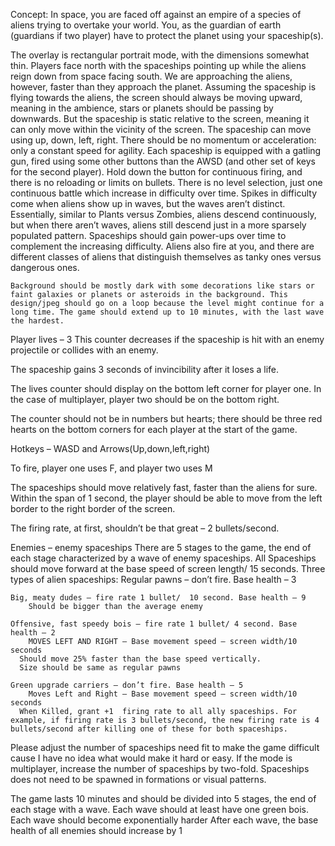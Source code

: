 Concept:
In space, you are faced off against an empire of a species of aliens trying to overtake your world. You, as the guardian of earth (guardians if two player) have to protect the planet using your spaceship(s).

The overlay is rectangular portrait mode, with the dimensions somewhat thin. Players face north with the spaceships pointing up while the aliens reign down from space facing south.
	We are approaching the aliens, however, faster than they approach the planet. Assuming the spaceship is flying towards the aliens, the screen should always be moving upward, meaning in the ambience, stars or planets should be passing by downwards. But the spaceship is static relative to the screen, meaning it can only move within the vicinity of the screen. The spaceship can move using up, down, left, right. There should be no momentum or acceleration: only a constant speed for agility.
	Each spaceship is equipped with a gatling gun, fired using some other buttons than the AWSD (and other set of keys for the second player). Hold down the button for continuous firing, and there is no reloading or limits on bullets.
	There is no level selection, just one continuous battle which increase in difficulty over time. Spikes in difficulty come when aliens show up in waves, but the waves aren’t distinct. Essentially, similar to Plants versus Zombies, aliens descend continuously, but when there aren’t waves, aliens still descend just in a more sparsely populated pattern.
	 Spaceships should gain power-ups over time to complement the increasing difficulty.
	Aliens also fire at you, and there are different classes of aliens that distinguish themselves as tanky ones versus dangerous ones.

	Background should be mostly dark with some decorations like stars or faint galaxies or planets or asteroids in the background. This design/jpeg should go on a loop because the level might continue for a long time. The game should extend up to 10 minutes, with the last wave the hardest.


Player lives – 3
	This counter decreases if the spaceship is hit with an enemy projectile or collides with an enemy.

  The spaceship gains 3 seconds of invincibility after it loses a life.

  The lives counter should display on the bottom left corner for player one. In the case of multiplayer, player two should be on the bottom right.

  The counter should not be in numbers but hearts; there should be three red hearts on the bottom corners for each player at the start of the game.

Hotkeys – WASD and Arrows(Up,down,left,right)

  To fire, player one uses F, and player two uses M

  The spaceships should move relatively fast, faster than the aliens for sure. Within the span of 1 second, the player should be able to move from the left border to the right border of the screen.

  The firing rate, at first, shouldn’t be that great – 2 bullets/second.

Enemies – enemy spaceships
	There are 5 stages to the game, the end of each stage characterized by a wave of enemy spaceships.
	All Spaceships should move forward at the base speed of screen length/ 15 seconds.
	Three types of alien spaceships:
		Regular pawns – don’t fire. Base health – 3

    Big, meaty dudes – fire rate 1 bullet/  10 second. Base health – 9
    	Should be bigger than the average enemy

    Offensive, fast speedy bois – fire rate 1 bullet/ 4 second. Base health – 2
    	MOVES LEFT AND RIGHT – Base movement speed – screen width/10 seconds
      Should move 25% faster than the base speed vertically.
      Size should be same as regular pawns

    Green upgrade carriers – don’t fire. Base health – 5
    	Moves Left and Right – Base movement speed – screen width/10 seconds
      When Killed, grant +1  firing rate to all ally spaceships. For example, if firing rate is 3 bullets/second, the new firing rate is 4 bullets/second after killing one of these for both spaceships.

Please adjust the number of spaceships need fit to make the game difficult cause I have no idea what would make it hard or easy.
If the mode is multiplayer, increase the number of spaceships by two-fold.
Spaceships does not need to be spawned in formations or visual patterns.

The game lasts 10 minutes and should be divided into 5 stages, the end of each stage with a wave.
Each wave should at least have one green bois.
Each wave should become exponentially harder
After each wave, the base health of all enemies should increase by 1
